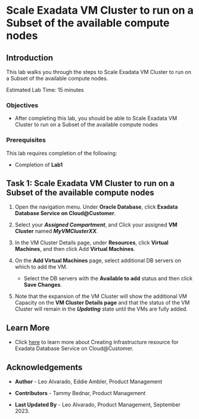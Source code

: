 


# Scale Exadata VM Cluster to run on a Subset of the available compute nodes


## Introduction

This lab walks you through the steps to Scale Exadata VM Cluster to run on a Subset of the available compute nodes.

Estimated Lab Time: 15 minutes

<!-- Watch the video below for a quick walk-through of the lab.
[Create an Exadata Database Service on Cloud@Customer Infrastructure](youtube:DCrivNA5bs8)
-->
### Objectives

-   After completing this lab, you should be able to Scale Exadata VM Cluster to run on a Subset of the available compute nodes

### Prerequisites

This lab requires completion of the following:

* Completion of **Lab1**

## Task 1: Scale Exadata VM Cluster to run on a Subset of the available compute nodes 

1. Open the navigation menu. Under **Oracle Database**, click **Exadata Database Service on Cloud@Customer**.
   
2. Select your ***Assigned Compartment***, and Click your assigned **VM Cluster** named ***MyVMClusterXX***.
   
3. In the VM Cluster Details page, under **Resources**, click **Virtual Machines**, and then click Add **Virtual Machines**.

4. On the **Add Virtual Machines** page, select additional DB servers on which to add the VM.
   
      * Select the DB servers with the **Available to add** status and then click **Save Changes**.

5. Note that the expansion of the VM Cluster will show the additional VM Capacity on the **VM Cluster Details page** and that the status of the VM Cluster will remain in the ***Updating*** state until the VMs are fully added.


## Learn More

* Click [here](https://docs.oracle.com/en/engineered-systems/exadata-cloud-at-customer/ecccm/ecc-provisioning.html#GUID-4CB5B5E1-E853-4CA2-B43D-54CD18A8F28A) to learn more about Creating Infrastructure resource for Exadata Database Service on Cloud@Customer.

## Acknowledgements

* **Author** - Leo Alvarado, Eddie Ambler, Product Management

* **Contributors** - Tammy Bednar, Product Management

* **Last Updated By** - Leo Alvarado, Product Management, September 2023.
